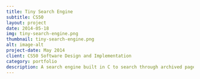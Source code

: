 ```yaml
---
title: Tiny Search Engine
subtitle: CS50
layout: project
date: 2014-05-18
img: tiny-search-engine.png
thumbnail: tiny-search-engine.png
alt: image-alt
project-date: May 2014
client: CS50 Software Design and Implementation
category: portfolio
description: A search engine built in C to search through archived pages of Dartmouth’s CS website. The program is split into a web crawler, an indexer, and a query engine. This search engine is designed to crawl an archived version of Dartmouth's CS webiste. After crawling the website, each page will be indexed and the user will have the ability to do seaarches for words via a command line interface.
---
```

